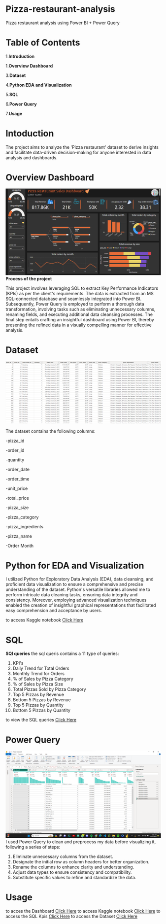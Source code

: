 # Pizza-restaurant-analysis
Pizza restaurant analysis using Power BI + Power Query

# Table of Contents
1.**Introduction**

1.**Overview Dashboard**

3.**Dataset**

4.**Python EDA and Visualization**

5.**SQL**

6.**Power Query**

7.**Usage**

# Intoduction
The project aims to analyze the 'Pizza restaurant' dataset to derive insights and facilitate data-driven decision-making for anyone interested in data analysis and dashboards.

# Overview Dashboard
![Dashboard](Dashb.png)
**Process of the project**

This project involves leveraging SQL to extract Key Performance Indicators (KPIs) as per the client's requirements. The data is extracted from an MS SQL-connected database and seamlessly integrated into Power BI. Subsequently, Power Query is employed to perform a thorough data transformation, involving tasks such as eliminating unnecessary columns, renaming fields, and executing additional data cleansing processes. The final step entails crafting an insightful dashboard using Power BI, thereby presenting the refined data in a visually compelling manner for effective analysis.


# Dataset

![Dashboard](ds.png)

The dataset contains the following columns:

-pizza_id

-order_id

-quantity

-order_date

-order_time

-unit_price

-total_price

-pizza_size

-pizza_category

-pizza_ingredients

-pizza_name

-Order Month


# Python for EDA and Visualization

I utilized Python for Exploratory Data Analysis (EDA), data cleansing, and proficient data visualization to ensure a comprehensive and precise understanding of the dataset. Python's versatile libraries allowed me to perform intricate data cleaning tasks, ensuring data integrity and consistency. Moreover, employing advanced visualization techniques enabled the creation of insightful graphical representations that facilitated easy comprehension and acceptance by users.

to access Kaggle notebook [Click Here](https://www.kaggle.com/code/nextmillionaire/pizza-sales-eda-and-data-visuaization)


# SQL
**SQl queries**
the sql queris contains a 11 type of queries:
1. KPI's
2. Daily Trend for Total Orders
3. Monthly Trend for Orders
4. % of Sales by Pizza Category
5. % of Sales by Pizza Size
6. Total Pizzas Sold by Pizza Category
7. Top 5 Pizzas by Revenue
8. Bottom 5 Pizzas by Revenue
9. Top 5 Pizzas by Quantity
10. Bottom 5 Pizzas by Quantity

to view the SQL queries [Click Here](./PIZZA%20SALES%20SQL%20QUERIES.docx.pdf)




# Power Query
![Dashboard](pq.png)
I used Power Query to clean and preprocess my data before visualizing it, following a series of steps:
1. Eliminate unnecessary columns from the dataset.
2. Designate the initial row as column headers for better organization.
3. Rename the columns to enhance clarity and understanding.
4. Adjust data types to ensure consistency and compatibility.
5. Substitute specific values to refine and standardize the data.

# Usage
to acces the Dashboard [Click Here](./Pizza%20restaurant.pbix)
to access Kaggle notebook [Click Here](https://www.kaggle.com/code/nextmillionaire/pizza-sales-eda-and-data-visuaization)
to access the SQL Kpis [Click Here](https://github.com/sahermuhamed1/Pizza-restaurant-analysis/blob/main/PIZZA%20SALES%20SQL%20QUERIES.docx)
to access the Dataset [Click Here](https://www.kaggle.com/datasets/nextmillionaire/pizza-sales-dataset)

